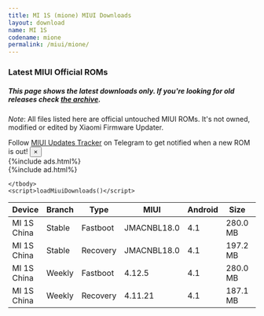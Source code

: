 ```yaml
---
title: MI 1S (mione) MIUI Downloads
layout: download
name: MI 1S
codename: mione
permalink: /miui/mione/
---
```

### Latest MIUI Official ROMs
##### This page shows the latest downloads only. If you're looking for old releases check [the archive](/archive/miui/mione/).
*Note*: All files listed here are official untouched MIUI ROMs. It's not owned, modified or edited by Xiaomi Firmware Updater.

<div class="alert alert-primary alert-dismissible fade show" role="alert">
    Follow <a href="https://t.me/MIUIUpdatesTracker" class="alert-link">MIUI Updates Tracker</a> on Telegram to get notified when a new ROM is out!
    <button type="button" class="close" data-dismiss="alert" aria-label="Close">
        <span aria-hidden="true">&times;</span>
    </button>
</div>
{%include ads.html%}
<div class="table-responsive-md" id="table-wrapper">
{%include ad.html%}
<table id="miui" class="display dt-responsive compact table table-striped table-hover table-sm">
    <thead class="thead-dark">
        <tr>
            <th data-ref="device">Device</th>
            <th data-ref="branch">Branch</th>
            <th data-ref="type">Type</th>
            <th data-ref="miui">MIUI</th>
            <th data-ref="android">Android</th>
            <th data-ref="size">Size</th>
            <th data-ref="size">Date</th>
            <th data-ref="link">Link</th>
        </tr>
    </thead>
    <tbody>
    <tr><td>MI 1S China</td><td>Stable</td><td>Fastboot</td><td>JMACNBL18.0</td><td>4.1</td><td>280.0 MB</td><td>2015-04-12</td><td><a href="/miui/mione/stable/JMACNBL18.0/">Download</a></td></tr>
<tr><td>MI 1S China</td><td>Stable</td><td>Recovery</td><td>JMACNBL18.0</td><td>4.1</td><td>197.2 MB</td><td>2015-04-12</td><td><a href="/miui/mione/stable/JMACNBL18.0/">Download</a></td></tr>
<tr><td>MI 1S China</td><td>Weekly</td><td>Fastboot</td><td>4.12.5</td><td>4.1</td><td>280.0 MB</td><td>2014-12-05</td><td><a href="/miui/mione/weekly/4.12.5/">Download</a></td></tr>
<tr><td>MI 1S China</td><td>Weekly</td><td>Recovery</td><td>4.11.21</td><td>4.1</td><td>187.1 MB</td><td>2015-02-26</td><td><a href="/miui/mione/weekly/4.11.21/">Download</a></td></tr>

    </tbody>
    <script>loadMiuiDownloads()</script>
</table>
</div>
